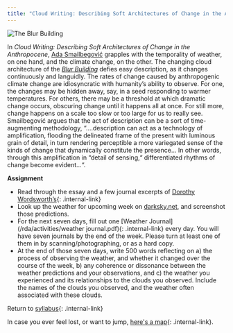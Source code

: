 ```yaml
---
title: "Cloud Writing: Describing Soft Architectures of Change in the Anthropocene"
---
```


![The Blur Building](/rda/assets/cloud-writing.png)


In *Cloud Writing: Describing Soft Architectures of Change in the Anthropocene*, [Ada Smailbegović](https://vivo.brown.edu/display/asmailbe) grapples with the temporality of weather, on one hand, and the climate change, on the other. The changing cloud architecture of the [*Blur Building*](https://dsrny.com/project/blur-building) defies easy description, as it changes continuously and languidly. The rates of change caused by anthropogenic climate change are idiosyncratic with humanity’s ability to observe. For one, the changes may be hidden away, say, in a seed responding to warmer temperatures. For others, there may be a threshold at which dramatic change occurs, obscuring change until it happens all at once. For still more, change happens on a scale too slow or too large for us to really see. Smailbegović argues that the act of description can be a sort of time-augmenting methodology, “….description can act as a technology of amplification, flooding the delineated frame of the present with luminous grain of detail, in turn rendering perceptible a more variegated sense of the kinds of change that dynamically constitute the presence… In other words, through this amplification in “detail of sensing,“ differentiated rhythms of change become evident…“.

**Assignment**
- Read through the essay and a few journal excerpts of [Dorothy Wordsworth’s](/rda/fictions/journal-wordsworth){: .internal-link}
- Look up the weather for upcoming week on [darksky.net](https://darksky.net/forecast/40.7127,-74.0059/us12/en), and screenshot those predictions. 
- For the next seven days, fill out one [Weather Journal](/rda/activities/weather journal.pdf){: .internal-link} every day. You will have seven journals by the end of the week. Please turn at least one of them in by scanning/photographing, or as a hard copy.
- At the end of those seven days, write 500 words reflecting on a) the process of observing the weather, and whether it changed over the course of the week, b) any coherence or dissonance between the weather predictions and your observations, and c) the weather you experienced and its relationships to the clouds you observed. Include the names of the clouds you observed, and the weather often associated with these clouds.

Return to [syllabus](/rda/cccf-syllabus){: .internal-link}

In case you ever feel lost, or want to jump, [here's a map](/rda/cccf-map){: .internal-link}.